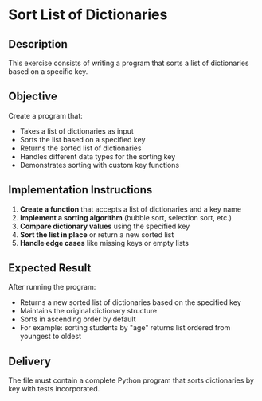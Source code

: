 # Sort List of Dictionaries

## Description
This exercise consists of writing a program that sorts a list of dictionaries based on a specific key.

## Objective
Create a program that:
- Takes a list of dictionaries as input
- Sorts the list based on a specified key
- Returns the sorted list of dictionaries
- Handles different data types for the sorting key
- Demonstrates sorting with custom key functions

## Implementation Instructions
1. **Create a function** that accepts a list of dictionaries and a key name
2. **Implement a sorting algorithm** (bubble sort, selection sort, etc.)
3. **Compare dictionary values** using the specified key
4. **Sort the list in place** or return a new sorted list
5. **Handle edge cases** like missing keys or empty lists

## Expected Result
After running the program:
- Returns a new sorted list of dictionaries based on the specified key
- Maintains the original dictionary structure
- Sorts in ascending order by default
- For example: sorting students by "age" returns list ordered from youngest to oldest

## Delivery
The file must contain a complete Python program that sorts dictionaries by key with tests incorporated.
